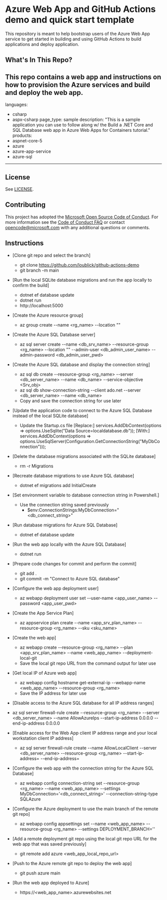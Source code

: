 # Azure Web App and GitHub Actions demo and quick start template

This repository is meant to help bootstrap users of the Azure Web App service to get started in building and using GitHub Actions to build applications and deploy application.

## What's In This Repo?

This repo contains a web app and instructions on how to provision the Azure services and build and deploy the web app.
---
languages:
- csharp
- aspx-csharp
page_type: sample
description: "This is a sample application you can use to follow along w/ the Build a .NET Core and SQL Database web app in Azure Web Apps for Containers tutorial."
products:
- aspnet-core-5
- azure
- azure-app-service
- azure-sql
---

## License

See [LICENSE](LICENSE.md).

## Contributing

This project has adopted the [Microsoft Open Source Code of Conduct](https://opensource.microsoft.com/codeofconduct/). For more information see the [Code of Conduct FAQ](https://opensource.microsoft.com/codeofconduct/faq/) or contact [opencode@microsoft.com](mailto:opencode@microsoft.com) with any additional questions or comments.

## Instructions

* [Clone git repo and select the branch]
    * git clone https://github.com/loublick/github-actions-demo
    * git branch -m main

* [Run the local SQLite database migrations and run the app locally to confirm the build]
  * dotnet ef database update
  * dotnet run
  * http://localhost:5000

* [Create the Azure resource group]
  * az group create --name <rg_name> --location "<location>"

* [Create the Azure SQL Database server]
  * az sql server create --name <db_srv_name> --resource-group <rg_name> --location "<location>" --admin-user <db_admin_user_name> --admin-password <db_admin_user_pwd>

* [Create the Azure SQL database and display the connection string]
  * az sql db create --resource-group <rg_name> --server <db_server_name> --name <db_name> --service-objective <Srv_obj>
  * az sql db show-connection-string --client ado.net --server <db_server_name> --name <db_name>
  * Copy and save the connection string for use later

* [Update the application code to connect to the Azure SQL Database instead of the local SQLite database]
  * Update the Startup.cs file
    [Replace:] services.AddDbContext<MyDatabaseContext>(options => options.UseSqlite("Data Source=localdatabase.db"));
    [With:] services.AddDbContext<MyDatabaseContext>(options => options.UseSqlServer(Configuration.GetConnectionString("MyDbConnection")));

* [Delete the database migrations associated with the SQLite database]
  * rm -r Migrations

* [Recreate database migrations to use Azure SQL database]
  * dotnet ef migrations add InitialCreate

* [Set environment variable to database connection string in Powershell.]
  * Use the connection string saved previously
    * $env:ConnectionStrings:MyDbConnection="<db_connect_string>"

* [Run database migrations for Azure SQL Database]
  * dotnet ef database update

* [Run the web app locally with the Azure SQL Database]
  * dotnet run

* [Prepare code changes for commit and perform the commit]
  * git add .
  * git commit -m "Connect to Azure SQL database"

* [Configure the web app deployment user]
  * az webapp deployment user set --user-name <app_user_name> --password <app_user_pwd>

* [Create the App Service Plan]
  * az appservice plan create --name <app_srv_plan_name> --resource-group <rg_name> --sku <sku_name>

* [Create the web app]
  * az webapp create --resource-group <rg_name> --plan <app_srv_plan_name> --name <web_app_name> --deployment-local-git
  * Save the local git repo URL from the command output for later use

* [Get local IP of Azure web app]
  * az webapp config hostname get-external-ip --webapp-name <web_app_name> --resource-group <rg_name>
  * Save the IP address for later use

* [Disable access to the Azure SQL database for all IP address ranges]
* az sql server firewall-rule create --resource-group <rg_name> --server <db_server_name> --name AllowAzureIps --start-ip-address 0.0.0.0 --end-ip-address 0.0.0.0

* [Enable access for the Web App client IP address range and your local workstation client IP address]
  * az sql server firewall-rule create --name AllowLocalClient --server <db_server_name> --resource-group <rg_name> --start-ip-address=<webapp-ip> --end-ip-address=<webapp-ip>

* [Configure the web app with the connection string for the Azure SQL Database]
  * az webapp config connection-string set --resource-group <rg_name> --name <web_app_name> --settings MyDbConnection='<db_connect_string>' --connection-string-type SQLAzure

* [Configure the Azure deployment to use the main branch of the remote git repo]
  * az webapp config appsettings set --name <web_app_name> --resource-group <rg_name> --settings DEPLOYMENT_BRANCH='<branch>'

* [Add a remote deployment git repo using the local git repo URL for the web app that was saved previously]
  * git remote add azure <web_app_local_repo_url>

* [Push to the Azure remote git repo to deploy the web app]
  * git push azure main

* [Run the web app deployed to Azure]
  * https://<web_app_name>.azurewebsites.net
